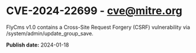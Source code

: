 # CVE-2024-22699 - cve@mitre.org

FlyCms v1.0 contains a Cross-Site Request Forgery (CSRF) vulnerability via /system/admin/update_group_save.

**Publish date:** 2024-01-18
